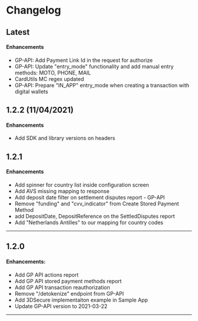 # Changelog

## Latest

#### Enhancements

- GP-API: Add Payment Link Id in the request for authorize
- GP-API: Update "entry_mode" functionality and add manual entry methods: MOTO, PHONE, MAIL
- CardUtils MC regex updated
- GP-API: Prepare "IN_APP" entry_mode when creating a transaction with digital wallets

## 1.2.2 (11/04/2021)

#### Enhancements

- Add SDK and library versions on headers

## 1.2.1

#### Enhancements

- Add spinner for country list inside configuration screen
- Add AVS missing mapping to response
- Add deposit date filter on settlement disputes report - GP-API
- Remove "funding" and "cvv_indicator" from Create Stored Payment Method
- add DepositDate, DepositReference on the SettledDisputes report
- Add "Netherlands Antilles" to our mapping for country codes

---

## 1.2.0

#### Enhancements:

- Add GP API actions report
- Add GP API stored payment methods report
- Add GP API transaction reauthorization
- Remove "/detokenize" endpoint from GP-API
- Add 3DSecure implementaiton example in Sample App
- Update GP-API version to 2021-03-22

---
